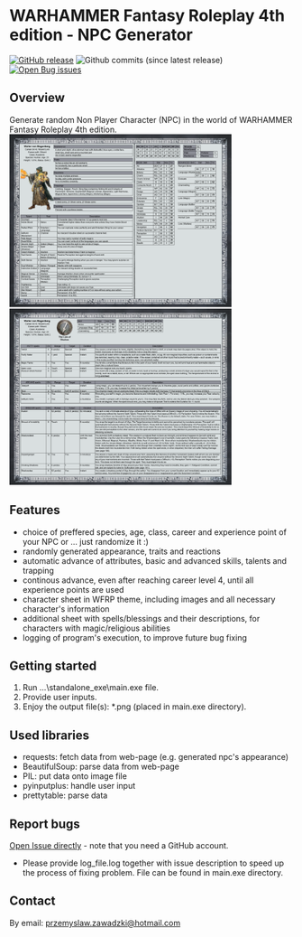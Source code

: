 # WARHAMMER Fantasy Roleplay 4th edition - NPC Generator #
[![GitHub release](https://img.shields.io/github/v/release/pza007/wfrp_4_npc_generator.svg?style=flat-square)](https://github.com/pza007/wfrp_4_npc_generator/releases/latest)
![Github commits (since latest release)](https://img.shields.io/github/commits-since/pza007/wfrp_4_npc_generator/latest.svg?style=flat-square)
[![Open Bug issues](https://img.shields.io/github/issues/pza007/wfrp_4_npc_generator/Type%3A%20bug.svg?style=flat-square&label=issues)](https://github.com/pza007/wfrp_4_npc_generator/issues?q=is%3Aissue+is%3Aopen)

## Overview ##
[Overview]: #overview
Generate random Non Player Character (NPC) in the world of WARHAMMER Fantasy Roleplay 4th edition.
<img src="https://github.com/pza007/wfrp_4_npc_generator/blob/main/standalone_exe/Wizard__Walter_von_Magenberg.png" width="394" height="306"> <img src="https://github.com/pza007/wfrp_4_npc_generator/blob/main/standalone_exe/Wizard__Walter_von_Magenberg_spells.png" width="394" height="312">

## Features ##
- choice of preffered species, age, class, career and experience point of your NPC or ... just randomize it :)
- randomly generated appearance, traits and reactions
- automatic advance of attributes, basic and advanced skills, talents and trapping
- continous advance, even after reaching career level 4, until all experience points are used
- character sheet in WFRP theme, including images and all necessary character's information
- additional sheet with spells/blessings and their descriptions, for characters with magic/religious abilities
- logging of program's execution, to improve future bug fixing

## Getting started ##
[Overview]: #getting_started
1. Run ...\standalone_exe\main.exe file.
2. Provide user inputs.
3. Enjoy the output file(s): *.png (placed in main.exe directory).

## Used libraries ##
- requests: fetch data from web-page (e.g. generated npc's appearance)
- BeautifulSoup: parse data from web-page
- PIL: put data onto image file
- pyinputplus: handle user input
- prettytable: parse data


## Report bugs ##
[Open Issue directly][] - note that you need a GitHub account.
- Please provide log_file.log together with issue description to speed up the process of fixing problem. File can be found in main.exe directory.

## Contact ##
By email: przemyslaw.zawadzki@hotmail.com



[Open Issue directly]: https://github.com/pza007/wfrp_4_npc_generator/issues
